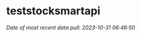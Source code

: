
<!-- README.md is generated from README.Rmd. Please edit that file -->

# teststocksmartapi

*Date of most recent data pull: 2023-10-31 06:46:50*
